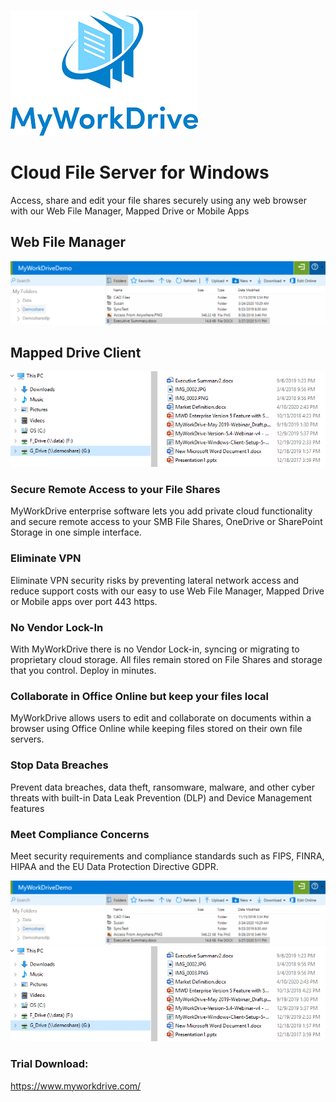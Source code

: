 ### 
!["MyWorkDrive-Logo](MyWorkDrive.png)
# Cloud File Server for Windows

Access, share and edit your file shares securely using any web browser with our Web File Manager, Mapped Drive or Mobile Apps
## Web File Manager
<kbd>![Web-Fle-Manager-Screenshot](Web-File-Manager-Screenshot.png)</kbd>
## Mapped Drive Client
<kbd>![Mapped-Drive-Screenshot](Mapped-Drive-Screenshot.png)</kbd>

### Secure Remote Access to your File Shares
MyWorkDrive enterprise software lets you add private cloud functionality and secure remote access to your SMB File Shares, OneDrive or SharePoint Storage in one simple interface.
### Eliminate VPN
Eliminate VPN security risks by preventing lateral network access and reduce support costs with our easy to use Web File Manager, Mapped Drive or Mobile apps over port 443 https.
### No Vendor Lock-In
With MyWorkDrive there is no Vendor Lock-in, syncing or migrating to proprietary cloud storage. All files remain stored on File Shares and storage that you control. Deploy in minutes.
### Collaborate in Office Online but keep your files local
MyWorkDrive allows users to edit and collaborate on documents within a browser using Office Online while keeping files stored on their own file servers.
### Stop Data Breaches
Prevent data breaches, data theft, ransomware, malware, and other cyber threats with built-in Data Leak Prevention (DLP) and Device Management features
### Meet Compliance Concerns
Meet security requirements and compliance standards such as FIPS, FINRA, HIPAA and the EU Data Protection Directive GDPR. 

<kbd>![Web-Fle-Manager-Screenshot](Web-File-Manager-Screenshot.png)</kbd>
<kbd>![Mapped-Drive-Screenshot](Mapped-Drive-Screenshot.png)</kbd>

### Trial Download:
https://www.myworkdrive.com/
